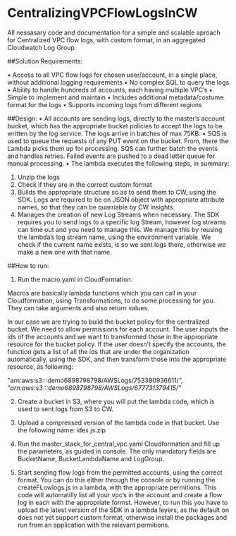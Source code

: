 # CentralizingVPCFlowLogsInCW
All nessasary code and documentation for a simple and scalable aproach for Centralized VPC flow logs, with custom format, in an aggregated Cloudwatch Log Group

##Solution Requirements:

•	Access to all VPC flow logs for chosen user/account, in a single place, without additional logging requirements
•	No complex SQL to query the logs
•	Ability to handle hundreds of accounts, each having multiple VPC’s
•	Simple to implement and maintain
•	Includes additional metadata/costume format for the logs
•	Supports incoming logs from different regions


##Design:
•	All accounts are sending logs, directly to the master’s account bucket, which has the appropriate bucket policies to accept the logs to be written by the log service. The logs arrive in batches of max 75KB.
•	SQS is used to queue the requests of any PUT event on the bucket. From, there the Lambda picks them up for processing. SQS can further batch the events and handles retries. Failed events are pushed to a dead letter queue for manual processing.
•	The lambda executes the following steps, in summary:
1.	Unzip the logs
2.	Check if they are in the correct custom format
3.	Builds the appropriate structure so as to send them to CW, using the SDK. Logs are required to be on JSON object with appropriate attribute names, so that they can be quarriable by CW insights.
4.	Manages the creation of new Log Streams when necessary. The SDK requires you to send logs to a specific log Stream, however log streams can time out and you need to manage this. We manage this by reusing the lambda’s log stream name, using the environment variable. We check if the current name exists, is so we sent logs there, otherwise we make a new one with that name.

##How to run:
1.	Run the macro.yaml in CloudFormation. 

Macros are basically lambda functions which you can call in your Cloudformation, using Transformations, to do some processing for you. They can take arguments and also return values.

In our case we are trying to build the bucket policy for the centralized bucket. We need to allow permissions for each account. The user inputs the ids of the accounts and we want to transformed those in the appropriate resource for the bucket policy. If the user doesn’t specify the accounts, the function gets a list of all the ids that are under the organization automatically, using the SDK, and then transform those into the appropriate resource, as following:

"arn:aws:s3:::demo6898798798/AWSLogs/753390936611/*",
"arn:aws:s3:::demo6898798798/AWSLogs/677731379415/*" 

2.	 Create a bucket in S3, where you will put the lambda code, which is used to sent logs from S3 to CW. 

3.	Upload a compressed version of the lambda code in that bucket. Use the following name: idex.js.zip

4.	Run the master_stack_for_central_vpc.yaml Cloudformation and fill up the parameters, as guided in console. The only mandatory fields are BucketName, BucketLambdaName and LogGroup.



5.	Start sending flow logs from the permitted accounts, using the correct format. You can do this either through the console or by running the createFLowlogs.js in a lambda, with the appropriate permitions. This code will automatilly list all your vpc’s in the account and create a flow log in each with the appropriate formst. However, to run this you have to upload the latest version of the SDK in a lambda leyers, as the default on does not yet support custom format, otherwise install the packages and run from an application with the relevant permitions.
